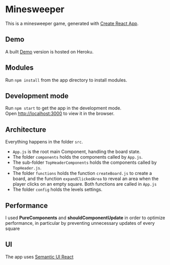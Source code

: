 # Minesweeper

This is a minesweeper game, generated with [Create React App](https://github.com/facebook/create-react-app).

## Demo

A built [Demo](https://minesweeper-react-game.herokuapp.com) version is hosted on Heroku.

## Modules

Run `npm install` from the app directory to install modules.

## Development mode

Run `npm start` to get the app in the development mode.<br>
Open [http://localhost:3000](http://localhost:3000) to view it in the browser.

## Architecture

Everything happens in the folder `src`.
- `App.js` is the root main Component, handling the board state.
- The folder `components` holds the components called by `App.js`.
- The sub-folder `TopHeaderComponents` holds the components called by `TopHeader.js`. 
- The folder `functions` holds the function `createBoard.js` to create a board, and the function `expandClickedArea` to reveal an area when the player clicks on an empty square. Both functions are called in `App.js`
- The folder `config` holds the levels settings.

## Performance

I used **PureComponents** and **shouldComponentUpdate** in order to optimize performance, in particular by preventing unnecessary updates of every square

## UI

The app uses [Semantic UI React](https://react.semantic-ui.com)
